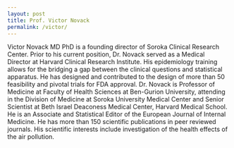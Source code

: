```yaml
---
layout: post
title: Prof. Victor Novack
permalink: /victor/
---
```


Victor Novack MD PhD is a founding director of Soroka Clinical Research Center. Prior to his current position, Dr. Novack served as a Medical Director at Harvard Clinical Research Institute. His epidemiology training allows for the bridging a gap between the clinical questions and statistical apparatus. He has designed and contributed to the design of more than 50 feasibility and pivotal trials for FDA approval.  Dr. Novack is Professor of Medicine at Faculty of Health Sciences at Ben-Gurion University, attending in the Division of Medicine at Soroka University Medical Center and Senior Scientist at Beth Israel Deaconess Medical Center, Harvard Medical School. He is an Associate and Statistical Editor of the European Journal of Internal Medicine. He has more than 150 scientific publications in peer reviewed journals. His scientific interests include investigation of the health effects of the air pollution.  

 


